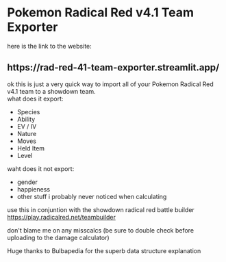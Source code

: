 <h1>Pokemon Radical Red v4.1 Team Exporter</h1>
here is the link to the website:
<h2>https://rad-red-41-team-exporter.streamlit.app/</h2>
ok
this is just a very quick way to import all of your Pokemon Radical Red v4.1 team to a showdown team.
<br>
what does it export:
<ul>
   <li>Species</li>
   <li>Ability</li>
   <li>EV / IV</li>
   <li>Nature</li>
   <li>Moves</li>
   <li>Held Item</li>
   <li>Level</li>
</ul>
waht does it not export:
<ul>
   <li>gender</li>
   <li>happieness</li>
   <li>other stuff i probably never noticed when calculating</li>
</ul>

use this in conjuntion with the showdown radical red battle builder
https://play.radicalred.net/teambuilder

don't blame me on any misscalcs (be sure to double check before uploading to the damage calculator)

Huge thanks to Bulbapedia for the superb data structure explanation
